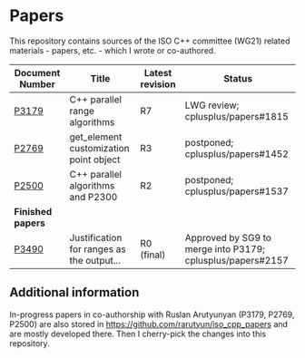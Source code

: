 # Papers

This repository contains sources of the ISO C++ committee (WG21) related materials - papers, etc. - which I wrote or co-authored.

Document Number                    | Title                                     | Latest revision | Status
---------------------------------- | ----------------------------------------- | --------------- | --------------------------------------------------
[P3179](https://wg21.link/P3179)   | C++ parallel range algorithms             | R7              | LWG review; cplusplus/papers#1815 
[P2769](https://wg21.link/P2769)   | get_element customization point object    | R3              | postponed; cplusplus/papers#1452
[P2500](https://wg21.link/P2500)   | C++ parallel algorithms and P2300         | R2              | postponed; cplusplus/papers#1537
**Finished papers**                |
[P3490](https://wg21.link/P3490)   | Justification for ranges as the output... | R0 (final)      | Approved by SG9 to merge into P3179; cplusplus/papers#2157

## Additional information

In-progress papers in co-authorship with Ruslan Arutyunyan (P3179, P2769, P2500) are also stored
in https://github.com/rarutyun/iso_cpp_papers and are mostly developed there. Then I cherry-pick
the changes into this repository.
